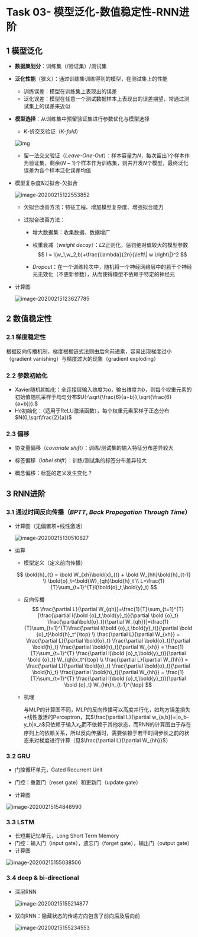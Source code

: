 # Task 03- 模型泛化-数值稳定性-RNN进阶

## 1 模型泛化

* **数据集划分**：训练集（/验证集）/测试集

* **泛化性能**（狭义）：通过训练集训练得到的模型，在测试集上的性能

  * 训练误差：模型在训练集上表现出的误差
  * 泛化误差：模型在任意⼀个测试数据样本上表现出的误差期望，常通过测试集上的误差来近似

* **模型选择**：从训练集中预留验证集进行参数优化与模型选择

  * $K$-折交叉验证（$K$-$fold$）

  ![img](C:\Users\DELL\Desktop\Dive-into-DL\1.png)

  * 留一法交叉验证（$Leave$-$One$-$Out$）：样本容量为$N$，每次留出$1$个样本作为验证集，剩余$(N-1)$个样本作为训练集，则共开发$N$个模型，最终泛化误差为各个样本泛化误差均值

* 模型复杂度&过拟合-欠拟合

  ![image-20200215122553852](C:\Users\DELL\Desktop\Dive-into-DL\2.png)
  * 欠拟合改善方法：特征工程、增加模型复杂度、增强拟合能力

  * 过拟合改善方法：

    * 增大数据集：收集数据、数据增广

    * 权重衰减（$weight$ $decay$）：$L2$正则化，惩罚绝对值较⼤的模型参数
      $$
      l = l(w_1,w_2,b)+\frac{\lambda}{2n}{\left\| w \right\|}^2
      $$

    * $Dropout$：在一个训练轮次中，随机将一个神经网络层中的若干个神经元无效化（不更新参数），从而使得模型不依赖于特定的神经元

* 计算图

  ![image-20200215123627785](C:\Users\DELL\Desktop\Dive-into-DL\3.png)



## 2 数值稳定性

### 2.1 梯度稳定性

根据反向传播机制，梯度根据链式法则由后向前递乘，容易出现梯度过小（gradient vanishing）与梯度过大的现象（gradient exploding）

### 2.2 参数初始化

* Xavier随机初始化：全连接层输入维度为$a$，输出维度为$b$，则每个权重元素的初始值随机采样于均匀分布$U(-\sqrt{\frac{6}{a+b}},\sqrt{\frac{6}{a+b}}).$
* He初始化：（适用于ReLU激活函数），每个权重元素采样于正态分布$N(0,\sqrt\frac{2}{a})$

### 2.3 偏移

* 协变量偏移（$covariate$ $shift$）：训练/测试集的输入特征分布差异较大

* 标签偏移（$label$ $shift$）：训练/测试集的标签分布差异较大

* 概念偏移：标签的定义发生变化？



## 3 RNN进阶

### 3.1 通过时间反向传播（$BPTT,$ $Back$ $Propagation$ $Through$ $Time$）

* 计算图（无偏置项+线性激活）

  ![image-20200215130510827](C:\Users\DELL\Desktop\Dive-into-DL\4.png)

* 运算

  * 模型定义（定义前向传播）

  $$
  \bold{h}_{t} = \bold W_{xh}\bold{x}_{t} + \bold W_{hh}\bold{h}_{t-1}
  \\
  \bold{o}_t=\bold{W}_{qh}\bold{h}_t
  \\
  L=\frac{1}{T}\sum_{t=1}^{T}l(\bold{o}_t,\bold{y}_t)
  $$

  * 反向传播
    $$
    \frac{\partial L}{\partial W_{qh}}=\frac{1}{T}\sum_{t=1}^{T} [\frac{\partial l(\bold {o}_t,\bold{y}_t)}{\partial \bold {o}_t} \frac{\partial\bold{o}_t}{\partial W_{qh}}]=\frac{1}{T}\sum_{t=1}^{T}\frac{\partial l(\bold {o}_t,\bold{y}_t)}{\partial \bold {o}_t}\bold{h}_t^{\top}
    \\
    \frac{\partial L}{\partial W_{xh}} = \frac{\partial L}{\partial \bold{o}_t} \frac{\partial \bold{o}_t}{\partial \bold{h}_t} \frac{\partial \bold{h}_t}{\partial W_{xh}} = \frac{1}{T}\sum_{t=1}^{T} \frac{\partial l(\bold {o}_t,\bold{y}_t)}{\partial \bold {o}_t} W_{qh}x_t^{\top}
    \\
    \frac{\partial L}{\partial W_{hh}} = \frac{\partial L}{\partial \bold{o}_t} \frac{\partial \bold{o}_t}{\partial \bold{h}_t} \frac{\partial \bold{h}_t}{\partial W_{hh}} = \frac{1}{T}\sum_{t=1}^{T} \frac{\partial l(\bold {o}_t,\bold{y}_t)}{\partial \bold {o}_t} W_{hh}h_{t-1}^{\top}
    $$

  * 机理

    与MLP的计算图不同，MLP的反向传播可以高度并行化，如均方误差损失+线性激活的Perceptron，其$\frac{\partial L}{\partial w_{a,b}}=|o_b-y_b|x_a$只依赖于输入$x_a$而不依赖于其他状态，而RNN的计算图由于存在序列上的依赖关系，所以反向传播时，需要依赖于若干时间步长之前的状态来对梯度进行计算（见$\frac{\partial L}{\partial W_{hh}}$）

### 3.2 GRU

* 门控循环单元，Gated Recurrent Unit
* 门控：重置门（reset gate）和更新门（update gate）

* 计算图

![image-20200215154848990](C:\Users\DELL\Desktop\Dive-into-DL\5.png)

### 3.3 LSTM

* 长短期记忆单元，Long Short Term Memory
* 门控：输入门（input gate），遗忘门（forget gate），输出门（output gate）
* 计算图

![image-20200215155038506](C:\Users\DELL\Desktop\Dive-into-DL\6.png)

### 3.4 deep & bi-directional

* 深层RNN

  ![image-20200215155214877](C:\Users\DELL\Desktop\Dive-into-DL\7.png)

* 双向RNN：隐藏状态的传递方向包含了前向后及后向前

  ![image-20200215155234553](C:\Users\DELL\Desktop\Dive-into-DL\8.png)